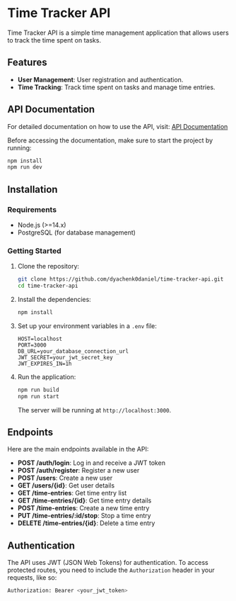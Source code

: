# Time Tracker API

Time Tracker API is a simple time management application that allows users to track the time spent on tasks.

## Features

- **User Management**: User registration and authentication.
- **Time Tracking**: Track time spent on tasks and manage time entries.

## API Documentation

For detailed documentation on how to use the API, visit: [API Documentation](http://localhost:3000/api-docs)

Before accessing the documentation, make sure to start the project by running:

```bash
npm install
npm run dev
```

## Installation

### Requirements

- Node.js (>=14.x)
- PostgreSQL (for database management)

### Getting Started

1. Clone the repository:

    ```bash
    git clone https://github.com/dyachenk0daniel/time-tracker-api.git
    cd time-tracker-api
    ```

2. Install the dependencies:

    ```bash
    npm install
    ```

3. Set up your environment variables in a `.env` file:

    ```
   HOST=localhost
   PORT=3000
   DB_URL=your_database_connection_url
   JWT_SECRET=your_jwt_secret_key
   JWT_EXPIRES_IN=1h
    ```

4. Run the application:

    ```bash
    npm run build
    npm run start
    ```

   The server will be running at `http://localhost:3000`.

## Endpoints

Here are the main endpoints available in the API:

- **POST /auth/login**: Log in and receive a JWT token
- **POST /auth/register**: Register a new user
- **POST /users**: Create a new user
- **GET /users/{id}**: Get user details
- **GET /time-entries**: Get time entry list
- **GET /time-entries/{id}**: Get time entry details
- **POST /time-entries**: Create a new time entry
- **PUT /time-entries/:id/stop**: Stop a time entry
- **DELETE /time-entries/{id}**: Delete a time entry

## Authentication

The API uses JWT (JSON Web Tokens) for authentication. To access protected routes, you need to include the
`Authorization` header in your requests, like so:

```bash
Authorization: Bearer <your_jwt_token>
